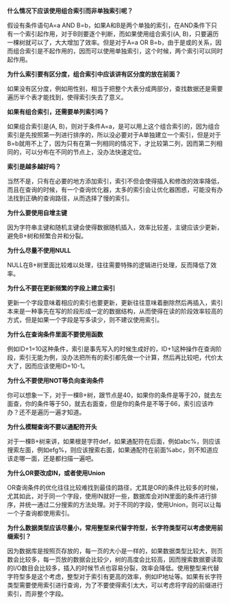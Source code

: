 **什么情况下应该使用组合索引而非单独索引呢？**

假设有条件语句A=a AND B=b，如果A和B是两个单独的索引，在AND条件下只有一个索引起作用，对于B则要逐个判断，而如果使用组合索引(A, B)，只要遍历一棵树就可以了，大大增加了效率。但是对于A=a OR B=b，由于是或的关系，因而组合索引是不起作用的，因而可以使用单独索引，这个时候，两个索引可以同时起作用。

**为什么索引要有区分度，组合索引中应该讲有区分度的放在前面？**

如果没有区分度，例如用性别，相当于把整个大表分成两部分，查找数据还是需要遍历半个表才能找到，使得索引失去了意义。 

**如果有组合索引，还需要单列索引吗？**

如果组合索引是(A, B)，则对于条件A=a，是可以用上这个组合索引的，因为组合索引是先按照第一列进行排序的，所以没必要对于A单独建立一个索引，但是对于B=b就用不上了，因为只有在第一列相同的情况下，才比较第二列，因而第二列相同的，可以分布在不同的节点上，没办法快速定位。

**索引是越多越好吗？**

当然不是，只有在必要的地方添加索引，索引不但会使得插入和修改的效率降低，而且在查询的时候，有一个查询优化器，太多的索引会让优化器困惑，可能没有办法找到正确的查询路径，从而选择了慢的索引。

**为什么要使用自增主键**

因为字符串主键和随机主键会使得数据随机插入，效率比较差，主键应该少更新，避免B+树和频繁合并和分裂。

**为什么尽量不使用NULL**

NULL在B+树里面比较难以处理，往往需要特殊的逻辑进行处理，反而降低了效率。

**为什么不要在更新频繁的字段上建立索引**

更新一个字段意味着相应的索引也要更新，更新往往意味着删除然后再插入，索引本来是一种事先在写的阶段形成一定的数据结构，从而使得在读的阶段效率较高的方式，但是如果一个字段是写多读少，则不建议使用索引。

**为什么在查询条件里面不要使用函数**

例如ID+1=10这种条件，索引是事先写入的时候生成好的，ID+1这种操作在查询阶段，索引无能为例，没办法把所有的索引都先做一个计算，然后再比较吧，代价太大了，因而应该使用ID=10-1。

**为什么不要使用NOT等负向查询条件**

你可以想象一下，对于一棵B+树，跟节点是40，如果你的条件是等于20，就去左面查，你的条件等于50，就去右面查，但是你的条件是不等于66，索引应该咋办？还不是遍历一遍才知道。

**为什么模糊查询不要以通配符开头**

对于一棵B+树来讲，如果根是字符def，如果通配符在后面，例如abc%，则应该搜索左面，例如efg%，则应该搜索右面，如果通配符在前面%abc，则不知道应该走哪一面，还是都扫描一遍吧。

**为什么OR要改成IN，或者使用Union**

OR查询条件的优化往往比较难找到最佳的路径，尤其是OR的条件比较多的时候，尤其如此，对于同一个字段，使用IN就好一些，数据库会对IN里面的条件进行排序，并统一通过二分搜索的方法处理。对于不同的字段，使用Union，则可以让每一个子查询都使用索引。

**为什么数据类型应该尽量小，常用整型来代替字符型，长字符类型可以考虑使用前缀索引？**

因为数据库是按照页存放的，每一页的大小是一样的，如果数据类型比较大，则页数会比较多，每一页放的数据会比较少，树的高度会比较高，因而搜索数据要读取的I/O数目会比较多，插入的时候节点也容易分裂，效率会降低。使用整型来代替字符型多是这个考虑，整型对于索引有更高的效率，例如IP地址等。如果有长字符类型需要使用索引进行查询，为了不要使得索引太大，可以考虑将字段的前缀进行索引，而非整个字段。